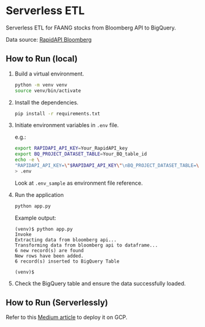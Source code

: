 # Serverless ETL 

Serverless ETL for FAANG stocks from Bloomberg API to BigQuery.

Data source: [RapidAPI Bloomberg](https://rapidapi.com/apidojo/api/bloomberg-market-and-financial-news/)


## How to Run (local)

1. Build a virtual environment.

    ```bash
    python -m venv venv
    source venv/bin/activate
    ```

1. Install the dependencies.

    ```bash
    pip install -r requirements.txt
    ```

1. Initiate environment variables in `.env` file.

    e.g.:

    ```bash
    export RAPIDAPI_API_KEY=Your_RapidAPI_key
    export BQ_PROJECT_DATASET_TABLE=Your_BQ_table_id
    echo -e \
    "RAPIDAPI_API_KEY=\"$RAPIDAPI_API_KEY\"\nBQ_PROJECT_DATASET_TABLE=\"$BQ_PROJECT_DATASET_TABLE\"" \
    > .env
    ```

    Look at `.env_sample` as environment file reference.

1. Run the application

    ```bash
    python app.py
    ```

    Example output:
    ```
    (venv)$ python app.py
    Invoke
    Extracting data from bloomberg api...
    Transforming data from bloomberg api to dataframe...
    6 new record(s) are found
    New rows have been added.
    6 record(s) inserted to BigQuery Table

    (venv)$ 
    ```

1. Check the BigQuery table and ensure the data successfully loaded.


## How to Run (Serverlessly)

Refer to this [Medium article](https://medium.com/google-cloud-indonesia/scheduling-streaming-insert-ke-bigquery-menggunakan-serverless-option-3e54b4825a22) to deploy it on GCP.